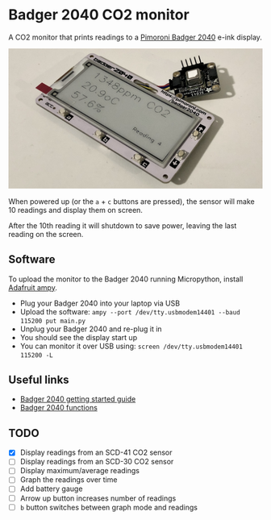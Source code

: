 # Badger 2040 CO2 monitor

A CO2 monitor that prints readings to a [Pimoroni Badger 2040](https://pimoroni.com/badger2040) e-ink display.

![The Badger 2040 plugged into an SCD-41 CO2 sensor](badger2040-co2.jpg)

When powered up (or the `a` + `c` buttons are pressed), the sensor will make 10 readings and display them on screen.

After the 10th reading it will shutdown to save power, leaving the last reading on the screen.

## Software

To upload the monitor to the Badger 2040 running Micropython, install [Adafruit ampy](https://pypi.org/project/adafruit-ampy/).

* Plug your Badger 2040 into your laptop via USB
* Upload the software: `ampy --port /dev/tty.usbmodem14401 --baud 115200 put main.py`
* Unplug your Badger 2040 and re-plug it in
* You should see the display start up
* You can monitor it over USB using: `screen /dev/tty.usbmodem14401 115200 -L`

## Useful links

* [Badger 2040 getting started guide](https://learn.pimoroni.com/article/getting-started-with-badger-2040)
* [Badger 2040 functions](https://github.com/pimoroni/pimoroni-pico/tree/main/micropython/modules/badger2040#update-speed)

## TODO

- [x] Display readings from an SCD-41 CO2 sensor
- [ ] Display readings from an SCD-30 CO2 sensor
- [ ] Display maximum/average readings
- [ ] Graph the readings over time
- [ ] Add battery gauge
- [ ] Arrow up button increases number of readings
- [ ] `b` button switches between graph mode and readings
